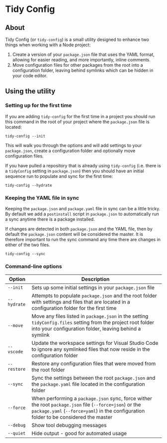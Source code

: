 # Tidy Config

## About
Tidy Config (or `tidy-config`) is a small utility designed to enhance two things when working with a Node project:

1. Create a version of your `package.json` file that uses the YAML format, allowing for easier reading, and more importantly, inline comments.
2. Move configuration files for other packages from the root into a configuration folder, leaving behind symlinks which can be hidden in your code editor.

## Using the utility

### Setting up for the first time

If you are adding `tidy-config` for the first time in a project you should run this command in the root of your project where the `package.json` file is located:

```
tidy-config --init
```

This will walk you through the options and will add settings to your `package.json`, create a configuration folder and optionally move configuration files.

If you have pulled a repository that is already using `tidy-config` (i.e. there is a `tidyConfig` setting in `package.json`) then you should have an initial sequence run to populate and sync for the first time:

```
tidy-config --hydrate
```

### Keeping the YAML file in sync

Keeping the `package.json` and `package.yaml` file in sync can be a little tricky. By default we add a `postinstall` script in `package.json` to automatically run a sync anytime there is a package installed.

If changes are detected in both `package.json` and the YAML file, then by default the `package.json` content will be considered the master. It is therefore important to run the sync command any time there are changes in either of the two files.

```
tidy-config --sync
```

### Command-line options

| Option | Description |
| --- | --- |
| `--init` | Sets up some initial settings in your `package.json` file
| `--hydrate` | Attempts to populate `package.json` and the root folder with settings and files that are located in a configuration folder for the first time
| `--move` | Move any files listed in `package.json` in the setting `tidyConfig.files` setting from the project root folder into your configuration folder, leaving behind a symlink
| `--vscode` | Update the workspace settings for Visual Studio Code to ignore any symlinked files that now reside in the configuration folder
| `--restore` | Restore any configuration files that were moved from the root folder
| `--sync` | Sync the settings between the root `package.json` and the `package.yaml` file located in the configuration folder
| `--force` | When performing a `package.json` sync, force wither the root `package.json` file (`--force=json`) or the `package.yaml` (`--force=yaml`) in the configuration folder to be considered the master
| `--debug` | Show tool debugging messages
| `--quiet` | Hide output - good for automated usage
